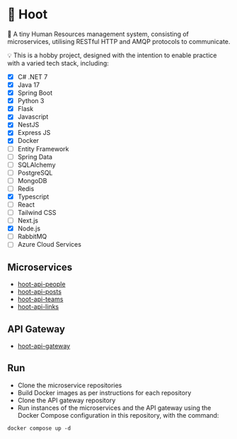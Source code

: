 # 🦉 Hoot
🌱 A tiny Human Resources management system, consisting of microservices, utilising RESTful HTTP and AMQP protocols to communicate.

💡 This is a hobby project, designed with the intention to enable practice with a varied tech stack, including:
- [x] C# .NET 7
- [x] Java 17
- [x] Spring Boot
- [x] Python 3
- [x] Flask
- [x] Javascript
- [x] NestJS
- [x] Express JS
- [x] Docker
- [ ] Entity Framework
- [ ] Spring Data
- [ ] SQLAlchemy
- [ ] PostgreSQL
- [ ] MongoDB
- [ ] Redis
- [x] Typescript
- [ ] React
- [ ] Tailwind CSS
- [ ] Next.js
- [x] Node.js
- [ ] RabbitMQ
- [ ] Azure Cloud Services

## Microservices
- [hoot-api-people](https://github.com/chrisashwalker/hoot-api-people)
- [hoot-api-posts](https://github.com/chrisashwalker/hoot-api-posts)
- [hoot-api-teams](https://github.com/chrisashwalker/hoot-api-teams)
- [hoot-api-links](https://github.com/chrisashwalker/hoot-api-links)

## API Gateway
- [hoot-api-gateway](https://github.com/chrisashwalker/hoot-api-gateway)

## Run
- Clone the microservice repositories
- Build Docker images as per instructions for each repository
- Clone the API gateway repository
- Run instances of the microservices and the API gateway using the Docker Compose configuration in this repository, with the command:
```
docker compose up -d
```
